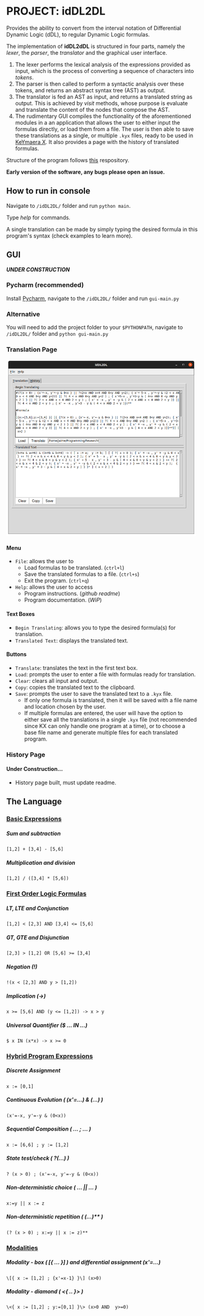 # PROJECT: idDL2DL

Provides the ability to convert from the interval notation of Differential Dynamic Logic (dDL), to regular Dynamic Logic formulas.

The implementation of **idDL2dDL** is structured in four parts, namely the *lexer*, the *parser*, the *translator* and
the graphical user interface.

1. The lexer performs the lexical analysis of the expressions provided as input, which is the
   process of converting a sequence of characters into *tokens*.
2. The parser is then called to perform a syntactic analysis over these tokens, and returns an abstract syntax tree (AST) as output.
3. The translator is fed an AST as input, and returns a translated string as output. This is achieved by *visit*
   methods, whose purpose is evaluate and translate the content of the nodes that compose the AST.
4. The rudimentary GUI compiles the functionality of the aforementioned modules in a an application that allows the user to either input the formulas directly, or load them from a file. The user is then able to save these translations as a single, or multiple `.kyx` files, ready to be used in [KeYmaera X](https://github.com/LS-Lab/KeYmaeraX-release). It also provides a page with the history of translated formulas.

Structure of the program follows [this](https://github.com/davidcallanan/py-myopl-code) respository.

**Early version of the software, any bugs please open an issue.**

## How to run in console

Navigate to `/idDL2DL/` folder and run `python main`.

Type *help* for commands.

A single translation can be made by simply typing the desired formula in this program's syntax (check examples to learn
more).

## GUI

**_UNDER CONSTRUCTION_**
### Pycharm (recommended)
Install [Pycharm](https://www.jetbrains.com/pycharm/), navigate to the `/idDL2DL/` folder and run `gui-main.py`  

### Alternative
You will need to add the project folder to your `$PYTHONPATH`, navigate to `/idDL2DL/` folder and `python gui-main.py`  

### Translation Page

<img src="/Resources/TranslationGUI.png" width="500">

#### Menu
- `File`: allows the user to
    - Load formulas to be translated. (`ctrl+l`)
    - Save the translated formulas to a file. (`ctrl+s`)
    - Exit the program. (`ctrl+q`)
- `Help`: allows the user to access
    - Program instructions. (*github readme*)
    - Program documentation. (*WiP*)

#### Text Boxes
- `Begin Translating`: allows you to type the desired formula(s) for translation.
- `Translated Text`: displays the translated text.

#### Buttons
- `Translate`: translates the text in the first text box.
- `Load`: prompts the user to enter a file with formulas ready for translation.
- `Clear`: clears all input and output.
- `Copy`: copies the translated text to the clipboard.
- `Save`: prompts the user to save the translated text to a `.kyx` file.
    - If only one formula is translated, then it will be saved with a file name and location chosen by the user.
    - If multiple formulas are entered, the user will have the option to either save all the translations in a single `.kyx` file (not recommended since KX can only handle one program at a time), or to choose a base file name and
      generate multiple files for each translated program.

### History Page
#### Under Construction...
- History page built, must update readme.

## The Language
### <ins>Basic Expressions</ins>
##### Sum and subtraction
`[1,2] + [3,4] - [5,6]`
##### Multiplication and division
`[1,2] / ([3,4] * [5,6])`

### <ins>First Order Logic Formulas</ins>
##### LT, LTE and Conjunction
`[1,2] < [2,3] AND [3,4] <= [5,6]`
##### GT, GTE and Disjunction
`[2,3] > [1,2] OR [5,6] >= [3,4]`
##### Negation (!)
`!(x < [2,3] AND y > [1,2])`
##### Implication (->)
`x >= [5,6] AND (y <= [1,2]) -> x > y`
##### Universal Quantifier ($ ... IN ...)
`$ x IN (x*x) -> x >= 0`

### <ins>Hybrid Program Expressions</ins>
##### Discrete Assignment
`x := [0,1]`
##### Continuous Evolution ( (x'=...) & (...) )
`(x'=-x, y'=-y & (0<x))`
##### Sequential Composition ( ... ; ... )
`x := [6,6] ; y := [1,2]`
##### State test/check ( ?(...) )
`? (x > 0) ; (x'=-x, y'=-y & (0<x))`
##### Non-deterministic choice ( ... || ... )
`x:=y || x := z`
##### Non-deterministic repetition ( (...)** )
`(? (x > 0) ; x:=y || x := z)**`

### <ins>Modalities</ins>
##### Modality - box ( [{ ... }] ) and differential assignment (x'=...)
`\[{ x := [1,2] ; {x'=x-1} }\] (x>0)`
##### Modality - diamond ( <{ .. }> )
`\<{ x := [1,2] ; y:=[0,1] }\> (x>0 AND  y>=0)`
